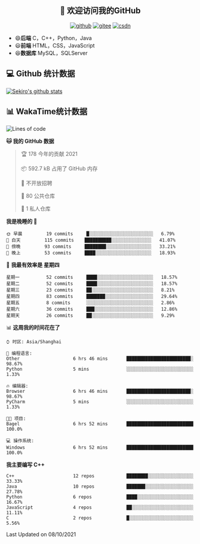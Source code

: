 <h2 align="center">👋 欢迎访问我的GitHub</h2>
<p align="center">
  <a href="https://666wxy666.github.io/"><img src="https://img.shields.io/badge/GitHub-24292e" alt="github"></a>
  <a href="https://gitee.com/wxy_666"><img src="https://img.shields.io/badge/Gitee-fe7300" alt="gitee"></a>
  <a href="https://blog.csdn.net/WXY_666"><img src="https://img.shields.io/badge/CSDN-cf000e" alt="csdn"></a>
</p>

- 😄**后端** C，C++，Python，Java
- 😃**前端** HTML，CSS，JavaScript
- 😆**数据库** MySQL，SQLServer

## 💻 Github 统计数据
[![Sekiro's github stats](https://github-readme-stats.vercel.app/api?username=666WXY666)](https://666wxy666.github.io/)

## 📊 WakaTime统计数据

<!--START_SECTION:waka-->
![Lines of code](https://img.shields.io/badge/%E4%BB%8E%E3%80%8C%E4%BD%A0%E5%A5%BD%E4%B8%96%E7%95%8C%E3%80%8D%E6%88%91%E5%B7%B2%E7%BB%8F%E5%86%99%E4%BA%86-517666%20%E8%A1%8C%E4%BB%A3%E7%A0%81-blue)

**🐱 我的 GitHub 数据** 

> 🏆 178 今年的贡献 2021
 > 
> 📦 592.7 kB 占用了 GitHub 内存 
 > 
> 🚫 不开放招聘
 > 
> 📜 80 公共仓库 
 > 
> 🔑 1 私人仓库 
 > 
**我是晚睡的 🦉** 

```text
🌞 早晨         19 commits     █░░░░░░░░░░░░░░░░░░░░░░░░   6.79% 
🌆 白天         115 commits    ██████████░░░░░░░░░░░░░░░   41.07% 
🌃 傍晚         93 commits     ████████░░░░░░░░░░░░░░░░░   33.21% 
🌙 晚上         53 commits     ████░░░░░░░░░░░░░░░░░░░░░   18.93%

```
📅 **我最有效率是 星期四** 

```text
星期一          52 commits     ████░░░░░░░░░░░░░░░░░░░░░   18.57% 
星期二          52 commits     ████░░░░░░░░░░░░░░░░░░░░░   18.57% 
星期三          23 commits     ██░░░░░░░░░░░░░░░░░░░░░░░   8.21% 
星期四          83 commits     ███████░░░░░░░░░░░░░░░░░░   29.64% 
星期五          8 commits      ░░░░░░░░░░░░░░░░░░░░░░░░░   2.86% 
星期六          36 commits     ███░░░░░░░░░░░░░░░░░░░░░░   12.86% 
星期天          26 commits     ██░░░░░░░░░░░░░░░░░░░░░░░   9.29%

```


📊 **这周我的时间花在了** 

```text
⌚︎ 时区: Asia/Shanghai

💬 编程语言: 
Other                    6 hrs 46 mins       ████████████████████████░   98.67% 
Python                   5 mins              ░░░░░░░░░░░░░░░░░░░░░░░░░   1.33%

🔥 编辑器: 
Browser                  6 hrs 46 mins       ████████████████████████░   98.67% 
PyCharm                  5 mins              ░░░░░░░░░░░░░░░░░░░░░░░░░   1.33%

🐱‍💻 项目: 
Bagel                    6 hrs 52 mins       █████████████████████████   100.0%

💻 操作系统: 
Windows                  6 hrs 52 mins       █████████████████████████   100.0%

```

**我主要编写 C++** 

```text
C++                      12 repos            ████████░░░░░░░░░░░░░░░░░   33.33% 
Java                     10 repos            ███████░░░░░░░░░░░░░░░░░░   27.78% 
Python                   6 repos             ████░░░░░░░░░░░░░░░░░░░░░   16.67% 
JavaScript               4 repos             ██░░░░░░░░░░░░░░░░░░░░░░░   11.11% 
C                        2 repos             █░░░░░░░░░░░░░░░░░░░░░░░░   5.56%

```



 Last Updated on 08/10/2021
<!--END_SECTION:waka-->

<!--
**666WXY666/666WXY666** is a ✨ _special_ ✨ repository because its `README.md` (this file) appears on your GitHub profile.

Here are some ideas to get you started:

- 🔭 I’m currently working on ...
- 🌱 I’m currently learning ...
- 👯 I’m looking to collaborate on ...
- 🤔 I’m looking for help with ...
- 💬 Ask me about ...
- 📫 How to reach me: ...
- 😄 Pronouns: ...
- ⚡ Fun fact: ...
-->
